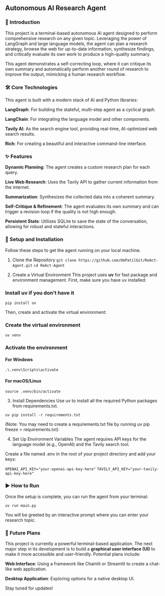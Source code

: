 ## Autonomous AI Research Agent
### 📖 Introduction
This project is a terminal-based autonomous AI agent designed to perform comprehensive research on any given topic. Leveraging the power of LangGraph and large language models, the agent can plan a research strategy, browse the web for up-to-date information, synthesize findings, and critically evaluate its own work to produce a high-quality summary.

This agent demonstrates a self-correcting loop, where it can critique its own summary and automatically perform another round of research to improve the output, mimicking a human research workflow.

### 🛠️ Core Technologies
This agent is built with a modern stack of AI and Python libraries:

**LangGraph**: For building the stateful, multi-step agent as a cyclical graph.

**LangChain**: For integrating the language model and other components.

**Tavily AI**: As the search engine tool, providing real-time, AI-optimized web search results.

**Rich**: For creating a beautiful and interactive command-line interface.

### ✨ Features
**Dynamic Planning**: The agent creates a custom research plan for each query.

**Live Web Research**: Uses the Tavily API to gather current information from the internet.

**Summarization**: Synthesizes the collected data into a coherent summary.

**Self-Critique & Refinement**: The agent evaluates its own summary and can trigger a revision loop if the quality is not high enough.

**Persistent State**: Utilizes SQLite to save the state of the conversation, allowing for robust and stateful interactions.

### 🚀 Setup and Installation
Follow these steps to get the agent running on your local machine.

1. Clone the Repository
`git clone https://github.com/OmPatilGit/ReAct-Agent.git`
`cd ReAct-Agent`

2. Create a Virtual Environment
This project uses **uv** for fast package and environment management. First, make sure you have uv installed:

### Install uv if you don't have it
`pip install uv`

Then, create and activate the virtual environment:

### Create the virtual environment
`uv venv`

### Activate the environment
#### For Windows
`.\.venv\Scripts\activate`
#### For macOS/Linux
`source .venv/bin/activate`

3. Install Dependencies
Use uv to install all the required Python packages from requirements.txt.

`uv pip install -r requirements.txt`

(Note: You may need to create a requirements.txt file by running uv pip freeze > requirements.txt)

4. Set Up Environment Variables
The agent requires API keys for the language model (e.g., OpenAI) and the Tavily search tool.

Create a file named .env in the root of your project directory and add your keys:

`OPENAI_API_KEY="your-openai-api-key-here"`
`TAVILY_API_KEY="your-tavily-api-key-here"`

### ▶️ How to Run
Once the setup is complete, you can run the agent from your terminal:

`uv run main.py`

You will be greeted by an interactive prompt where you can enter your research topic.

### 🔮 Future Plans
This project is currently a powerful terminal-based application. The next major step in its development is to build a **graphical user interface (UI)** to make it more accessible and user-friendly. Potential plans include:

**Web Interface**: Using a framework like Chainlit or Streamlit to create a chat-like web application.

**Desktop Application**: Exploring options for a native desktop UI.

Stay tuned for updates!

